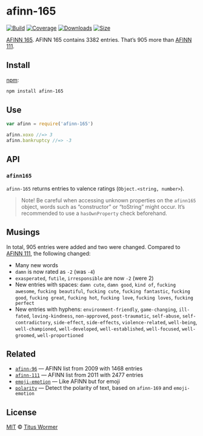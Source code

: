 # afinn-165

[![Build][build-badge]][build]
[![Coverage][coverage-badge]][coverage]
[![Downloads][downloads-badge]][downloads]
[![Size][size-badge]][size]

[AFINN 165][afinn165].
AFINN 165 contains 3382 entries.
That’s 905 more than [AFINN 111][afinn111].

## Install

[npm][]:

```sh
npm install afinn-165
```

## Use

```js
var afinn = require('afinn-165')

afinn.xoxo //=> 3
afinn.bankruptcy //=> -3
```

## API

### `afinn165`

`afinn-165` returns entries to valence ratings (`Object.<string, number>`).

> Note!
> Be careful when accessing unknown properties on the `afinn165` object, words
> such as “constructor” or “toString” might occur.
> It’s recommended to use a `hasOwnProperty` check beforehand.

## Musings

In total, 905 entries were added and two were changed.
Compared to [AFINN 111][afinn111], the following changed:

*   Many new words
*   `damn` is now rated as `-2` (was `-4`)
*   `exasperated`, `futile`, `irresponsible` are now `-2` (were 2)
*   New entries with spaces: `damn cute`, `damn good`, `kind of`, `fucking
    awesome`, `fucking beautiful`, `fucking cute`, `fucking fantastic`, `fucking
    good`, `fucking great`, `fucking hot`, `fucking love`, `fucking loves`,
    `fucking perfect`
*   New entries with hyphens: `environment-friendly`, `game-changing`,
    `ill-fated`, `loving-kindness`, `non-approved`, `post-traumatic`,
    `self-abuse`, `self-contradictory`, `side-effect`, `side-effects`,
    `violence-related`, `well-being`, `well-championed`, `well-developed`,
    `well-established`, `well-focused`, `well-groomed`, `well-proportioned`

## Related

*   [`afinn-96`](https://github.com/words/afinn-96)
    — AFINN list from 2009 with 1468 entries
*   [`afinn-111`](https://github.com/words/afinn-111)
    — AFINN list from 2011 with 2477 entries
*   [`emoji-emotion`](https://github.com/words/emoji-emotion)
    — Like AFINN but for emoji
*   [`polarity`](https://github.com/words/polarity)
    — Detect the polarity of text, based on `afinn-169` and `emoji-emotion`

## License

[MIT][license] © [Titus Wormer][author]

<!-- Definitions -->

[build-badge]: https://github.com/words/afinn-165/workflows/main/badge.svg

[build]: https://github.com/words/afinn-165/actions

[coverage-badge]: https://img.shields.io/codecov/c/github/words/afinn-165.svg

[coverage]: https://codecov.io/github/words/afinn-165

[downloads-badge]: https://img.shields.io/npm/dm/afinn-165.svg

[downloads]: https://www.npmjs.com/package/afinn-165

[size-badge]: https://img.shields.io/bundlephobia/minzip/afinn-165.svg

[size]: https://bundlephobia.com/result?p=afinn-165

[npm]: https://docs.npmjs.com/cli/install

[license]: license

[author]: https://wooorm.com

[afinn165]: https://stackoverflow.com/questions/32750682/32845659#32845659

[afinn111]: https://github.com/words/afinn-111
